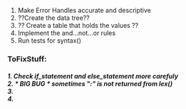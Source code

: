 1. Make Error Handles accurate and descriptive
2. ??Create the data tree??
3. ?? Create a table that holds the values ??
4. Implement the and...not...or rules
5. Run tests for syntax()



**<h3>ToFixStuff:</h3>**
    <h5><p>1. Check if_statement and else_statement more carefuly
    <br>2. * *BIG BUG* * sometimes ":" is not returned from lex()
    <br>3.
    <br>4.
    </h5>
